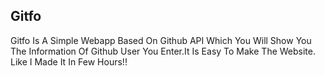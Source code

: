 ## Gitfo

Gitfo Is A Simple Webapp Based On Github API Which You Will Show You The Information Of Github User You Enter.It Is Easy To Make The Website.
Like I Made It In Few Hours!!
